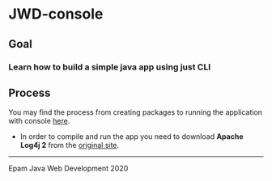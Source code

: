 # JWD-console

## Goal
### Learn how to build a simple java app using just CLI

## Process
You may find the process from creating packages to running the application with console [here](https://docs.google.com/document/d/1qYXjPFZ2Hr-kBCR_P9XMTzl4TygnufubEQOkdroZDfI/edit?usp=sharing).

* In order to compile and run the app you need to download **Apache Log4j 2**  from the [original site](https://logging.apache.org/log4j/2.x/download.html).

----
Epam Java Web Development 2020
